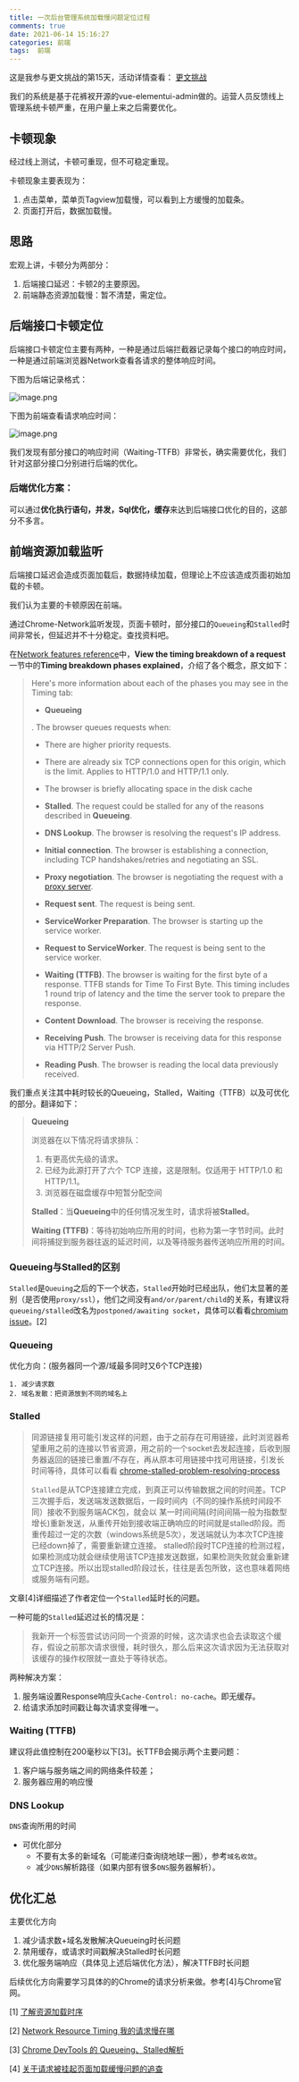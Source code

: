 ```yaml
---
title: 一次后台管理系统加载慢问题定位过程
comments: true
date: 2021-06-14 15:16:27
categories: 前端
tags:  前端
---
```




这是我参与更文挑战的第15天，活动详情查看： [更文挑战](https://juejin.cn/post/6967194882926444557)

我们的系统是基于花裤衩开源的vue-elementui-admin做的。运营人员反馈线上管理系统卡顿严重，在用户量上来之后需要优化。

## 卡顿现象

经过线上测试，卡顿可重现，但不可稳定重现。

卡顿现象主要表现为：

1. 点击菜单，菜单页Tagview加载慢，可以看到上方缓慢的加载条。
2. 页面打开后，数据加载慢。

## 思路

宏观上讲，卡顿分为两部分：

1. 后端接口延迟：卡顿2的主要原因。
2. 前端静态资源加载慢：暂不清楚，需定位。

## 后端接口卡顿定位

后端接口卡顿定位主要有两种，一种是通过后端拦截器记录每个接口的响应时间，一种是通过前端浏览器Network查看各请求的整体响应时间。

下图为后端记录格式：

![image.png](https://p3-juejin.byteimg.com/tos-cn-i-k3u1fbpfcp/cdefadb033d44c9b97fa8728da0b22e1~tplv-k3u1fbpfcp-watermark.image)

下图为前端查看请求响应时间：

![image.png](https://p3-juejin.byteimg.com/tos-cn-i-k3u1fbpfcp/3ae92e4209bf42eb9d8959baf75934e3~tplv-k3u1fbpfcp-watermark.image)

我们发现有部分接口的响应时间（Waiting-TTFB）非常长，确实需要优化，我们针对这部分接口分别进行后端的优化。

### 后端优化方案：

​	可以通过**优化执行语句，并发，Sql优化，缓存**来达到后端接口优化的目的，这部分不多言。

## 前端资源加载监听

后端接口延迟会造成页面加载后，数据持续加载，但理论上不应该造成页面初始加载的卡顿。

我们认为主要的卡顿原因在前端。

通过Chrome-Network监听发现，页面卡顿时，部分接口的`Queueing`和`Stalled`时间非常长，但延迟并不十分稳定。查找资料吧。

在[Network features reference](https://developer.chrome.com/docs/devtools/network/reference/)中，**View the timing breakdown of a request**一节中的**Timing breakdown phases explained**，介绍了各个概念，原文如下：

>Here's more information about each of the phases you may see in the Timing tab:
>
>- **Queueing**
>
>  . The browser queues requests when:
>
>  - There are higher priority requests.
>  - There are already six TCP connections open for this origin, which is the limit. Applies to HTTP/1.0 and HTTP/1.1 only.
>  - The browser is briefly allocating space in the disk cache
>
>- **Stalled**. The request could be stalled for any of the reasons described in **Queueing**.
>
>- **DNS Lookup**. The browser is resolving the request's IP address.
>
>- **Initial connection**. The browser is establishing a connection, including TCP handshakes/retries and negotiating an SSL.
>
>- **Proxy negotiation**. The browser is negotiating the request with a [proxy server](https://en.wikipedia.org/wiki/Proxy_server).
>
>- **Request sent**. The request is being sent.
>
>- **ServiceWorker Preparation**. The browser is starting up the service worker.
>
>- **Request to ServiceWorker**. The request is being sent to the service worker.
>
>- **Waiting (TTFB)**. The browser is waiting for the first byte of a response. TTFB stands for Time To First Byte. This timing includes 1 round trip of latency and the time the server took to prepare the response.
>
>- **Content Download**. The browser is receiving the response.
>
>- **Receiving Push**. The browser is receiving data for this response via HTTP/2 Server Push.
>
>- **Reading Push**. The browser is reading the local data previously received.

我们重点关注其中耗时较长的Queueing，Stalled，Waiting（TTFB）以及可优化的部分。翻译如下：

> **Queueing**
>
> 浏览器在以下情况将请求排队：
>
>  	1. 有更高优先级的请求。
>  	2. 已经为此源打开了六个 TCP 连接，这是限制。仅适用于 HTTP/1.0 和 HTTP/1.1。
>  	3. 浏览器在磁盘缓存中短暂分配空间
>
> **Stalled**：当**Queueing**中的任何情况发生时，请求将被**Stalled**。
>
> **Waiting (TTFB)**：等待初始响应所用的时间，也称为第一字节时间。此时间将捕捉到服务器往返的延迟时间，以及等待服务器传送响应所用的时间。

### Queueing与Stalled的区别

`Stalled`是`Queuing`之后的下一个状态，`Stalled`开始时已经出队，他们太显著的差别（是否使用`proxy/ssl`），他们之间没有`and/or/parent/child`的关系，有建议将`queueing/stalled`改名为`postponed/awaiting socket`，具体可以看看[chromium issue](https://code.google.com/p/chromium/issues/detail?id=476749#c9)。[2]

### Queueing

优化方向：(服务器同一个源/域最多同时又6个TCP连接)

	1. 减少请求数
	2. 域名发散：把资源放到不同的域名上

### Stalled

> 同源链接复用可能引发这样的问题，由于之前存在可用链接，此时浏览器希望重用之前的连接以节省资源，用之前的一个socket去发起连接，后收到服务器返回的链接已重置/不存在，再从原本可用链接中找可用链接，引发长时间等待，具体可以看看 [chrome-stalled-problem-resolving-process](http://fex.baidu.com/blog/2015/01/chrome-stalled-problem-resolving-process/)
>
> `Stalled`是从TCP连接建立完成，到真正可以传输数据之间的时间差。TCP三次握手后，发送端发送数据后，一段时间内（不同的操作系统时间段不同）接收不到服务端ACK包，就会以 某一时间间隔(时间间隔一般为指数型增长)重新发送，从重传开始到接收端正确响应的时间就是stalled阶段。而重传超过一定的次数（windows系统是5次），发送端就认为本次TCP连接已经down掉了，需要重新建立连接。 stalled阶段时TCP连接的检测过程，如果检测成功就会继续使用该TCP连接发送数据，如果检测失败就会重新建立TCP连接。所以出现stalled阶段过长，往往是丢包所致，这也意味着网络或服务端有问题。

文章[4]详细描述了作者定位一个`Stalled`延时长的问题。

一种可能的`Stalled`延迟过长的情况是：

> 我新开一个标签尝试访问同一个资源的时候，这次请求也会去读取这个缓存，假设之前那次请求很慢，耗时很久，那么后来这次请求因为无法获取对该缓存的操作权限就一直处于等待状态。

两种解决方案：

1. 服务端设置Response响应头`Cache-Control: no-cache`。即无缓存。
2. 给请求添加时间戳让每次请求变得唯一。

### Waiting (TTFB)

建议将此值控制在200毫秒以下[3]。长TTFB会揭示两个主要问题：

1. 客户端与服务端之间的网络条件较差；
2. 服务器应用的响应慢


### DNS Lookup

`DNS`查询所用的时间

- 可优化部分
  - 不要有太多的新域名（可能递归查询绕地球一圈），参考`域名收敛`。
  - 减少`DNS`解析路径（如果内部有很多`DNS`服务器解析）。

## 优化汇总

主要优化方向

1. 减少请求数+域名发散解决Queueing时长问题
2. 禁用缓存，或请求时间戳解决Stalled时长问题
3. 优化服务端响应（具体见上述后端优化方法），解决TTFB时长问题



后续优化方向需要学习具体的的Chrome的请求分析来做。参考[4]与Chrome官网。

[1] [了解资源加载时序](https://www.html.cn/doc/chrome-devtools/network-performance/understanding-resource-timing/)

[2] [Network Resource Timing 我的请求慢在哪](https://segmentfault.com/a/1190000015133004)

[3] [Chrome DevTools 的 Queueing、Stalled解析](https://www.cnblogs.com/kjcy8/p/6802203.html)

[4] [关于请求被挂起页面加载缓慢问题的追查](http://fex.baidu.com/blog/2015/01/chrome-stalled-problem-resolving-process/)

